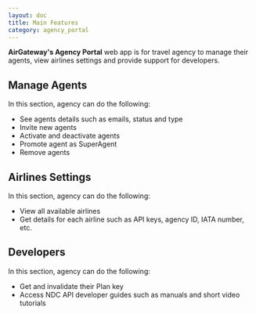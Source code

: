 ```yaml
---
layout: doc
title: Main Features
category: agency_portal
---
```


**AirGateway's Agency Portal** web app is for travel agency to manage their agents, view airlines settings and provide support for developers.

## Manage Agents
In this section, agency can do the following:
- See agents details such as emails, status and type
- Invite new agents
- Activate and deactivate agents
- Promote agent as SuperAgent
- Remove agents

## Airlines Settings
In this section, agency can do the following:
- View all available airlines
- Get details for each airline such as API keys, agency ID, IATA number, etc.

## Developers
In this section, agency can do the following:
- Get and invalidate their Plan key
- Access NDC API developer guides such as manuals and short video tutorials
